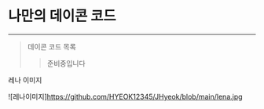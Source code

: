 # 나만의 데이콘 코드
- - -
> 데이콘 코드 목록
> >준비중입니다

레나 이미지

![레나이미지]https://github.com/HYEOK12345/JHyeok/blob/main/lena.jpg
